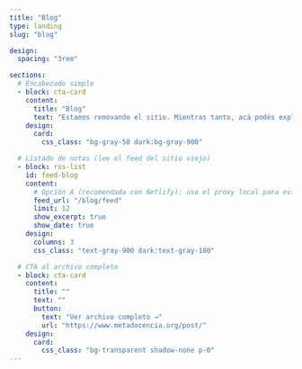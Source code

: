 ```yaml
---
title: "Blog"
type: landing
slug: "blog"

design:
  spacing: "3rem"

sections:
  # Encabezado simple
  - block: cta-card
    content:
      title: "Blog"
      text: "Estamos renovando el sitio. Mientras tanto, acá podés explorar las notas de nuestro archivo histórico."
    design:
      card:
        css_class: "bg-gray-50 dark:bg-gray-900"

  # Listado de notas (lee el feed del sitio viejo)
  - block: rss-list
    id: feed-blog
    content:
      # Opción A (recomendada con Netlify): usa el proxy local para evitar CORS
      feed_url: "/blog/feed"
      limit: 12
      show_excerpt: true
      show_date: true
    design:
      columns: 3
      css_class: "text-gray-900 dark:text-gray-100"

  # CTA al archivo completo
  - block: cta-card
    content:
      title: ""
      text: ""
      button:
        text: "Ver archivo completo →"
        url: "https://www.metadocencia.org/post/"
    design:
      card:
        css_class: "bg-transparent shadow-none p-0"
---
```

